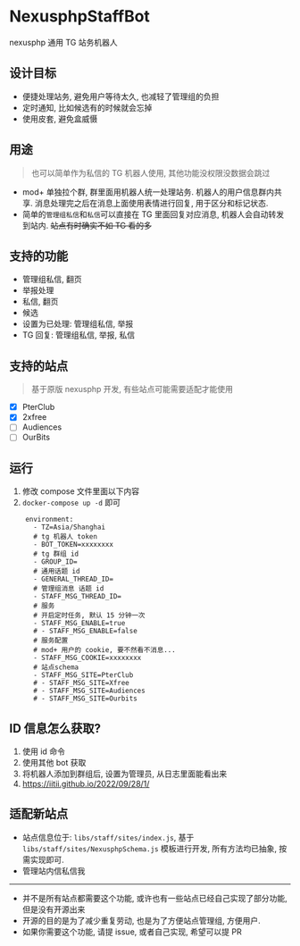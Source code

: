 # NexusphpStaffBot

nexusphp 通用 TG 站务机器人

## 设计目标
* 便捷处理站务, 避免用户等待太久, 也减轻了管理组的负担
* 定时通知, 比如候选有的时候就会忘掉
* 使用皮套, 避免盒威慑
## 用途
> 也可以简单作为私信的 TG 机器人使用, 其他功能没权限没数据会跳过

* mod+ 单独拉个群, 群里面用机器人统一处理站务. 机器人的用户信息群内共享. 消息处理完之后在消息上面使用表情进行回复, 用于区分和标记状态.
* 简单的`管理组私信`和`私信`可以直接在 TG 里面回复对应消息, 机器人会自动转发到站内.
~~站点有时确实不如 TG 看的多~~
## 支持的功能
* 管理组私信, 翻页
* 举报处理
* 私信, 翻页
* 候选
* 设置为已处理: 管理组私信, 举报
* TG 回复: 管理组私信, 举报, 私信

## 支持的站点
> 基于原版 nexusphp 开发, 有些站点可能需要适配才能使用

* [x] PterClub
* [x] 2xfree
* [ ] Audiences
* [ ] OurBits

## 运行

1. 修改 compose 文件里面以下内容
2. `docker-compose up -d` 即可

```
    environment:
      - TZ=Asia/Shanghai
      # tg 机器人 token
      - BOT_TOKEN=xxxxxxxx
      # tg 群组 id
      - GROUP_ID=
      # 通用话题 id
      - GENERAL_THREAD_ID=
      # 管理组消息 话题 id
      - STAFF_MSG_THREAD_ID=
      # 服务
      # 开启定时任务, 默认 15 分钟一次
      - STAFF_MSG_ENABLE=true
      # - STAFF_MSG_ENABLE=false
      # 服务配置
      # mod+ 用户的 cookie, 要不然看不消息...
      - STAFF_MSG_COOKIE=xxxxxxxx
      # 站点schema
      - STAFF_MSG_SITE=PterClub
      # - STAFF_MSG_SITE=Xfree
      # - STAFF_MSG_SITE=Audiences
      # - STAFF_MSG_SITE=Ourbits
```

## ID 信息怎么获取?

1. 使用 id 命令
2. 使用其他 bot 获取
3. 将机器人添加到群组后, 设置为管理员, 从日志里面能看出来
4. https://iitii.github.io/2022/09/28/1/

## 适配新站点
* 站点信息位于: `libs/staff/sites/index.js`, 基于 `libs/staff/sites/NexusphpSchema.js` 模板进行开发, 所有方法均已抽象, 按需实现即可.
* 管理站内信私信我
----
* 并不是所有站点都需要这个功能, 或许也有一些站点已经自己实现了部分功能, 但是没有开源出来
* 开源的目的是为了减少重复劳动, 也是为了方便站点管理组, 方便用户.
* 如果你需要这个功能, 请提 issue, 或者自己实现, 希望可以提 PR
